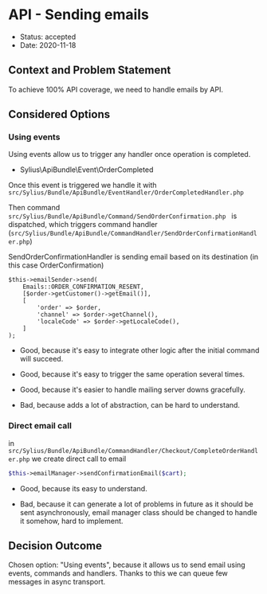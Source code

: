 # API - Sending emails

* Status: accepted
* Date: 2020-11-18

## Context and Problem Statement

To achieve 100% API coverage, we need to handle emails by API.

## Considered Options

### Using events

Using events allow us to trigger any handler once operation is completed. 

* Sylius\ApiBundle\Event\OrderCompleted

Once this event is triggered we handle it with ```src/Sylius/Bundle/ApiBundle/EventHandler/OrderCompletedHandler.php```

Then command ```src/Sylius/Bundle/ApiBundle/Command/SendOrderConfirmation.php ``` is dispatched, which triggers command handler (```src/Sylius/Bundle/ApiBundle/CommandHandler/SendOrderConfirmationHandler.php```)
 
SendOrderConfirmationHandler is sending email based on its destination (in this case OrderConfirmation)

```
$this->emailSender->send(
    Emails::ORDER_CONFIRMATION_RESENT,
    [$order->getCustomer()->getEmail()],
    [
        'order' => $order,
        'channel' => $order->getChannel(),
        'localeCode' => $order->getLocaleCode(),
    ]
);
```

* Good, because it's easy to integrate other logic after the initial command will succeed.
* Good, because it's easy to trigger the same operation several times.
* Good, because it's easier to handle mailing server downs gracefully.

* Bad, because adds a lot of abstraction, can be hard to understand.

### Direct email call

in ```src/Sylius/Bundle/ApiBundle/CommandHandler/Checkout/CompleteOrderHandler.php```
we create direct call to email

```php
$this->emailManager->sendConfirmationEmail($cart);
```

* Good, because its easy to understand.

* Bad, because it can generate a lot of problems in future as it should be sent asynchronously, email manager class should be changed to handle it somehow, hard to implement.

## Decision Outcome

Chosen option: "Using events", because it allows us to send email using events, commands and handlers. Thanks to this we can queue few messages in async transport.
